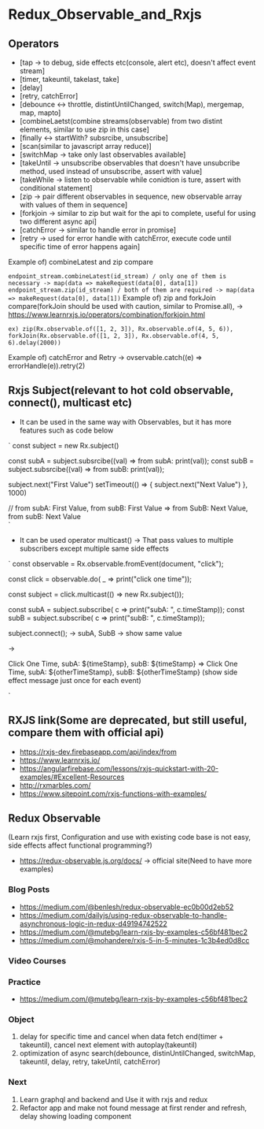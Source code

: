 # Redux_Observable_and_Rxjs

## Operators

* [tap -> to debug, side effects etc(console, alert etc), doesn't affect event stream]
* [timer, takeuntil, takelast, take] 
* [delay] 
* [retry, catchError]
* [debounce <-> throttle, distintUntilChanged, switch(Map), mergemap, map, mapto] 
* [combineLaetst(combine streams(observable) from two distint elements, similar to use zip in this case]
* [finally <-> startWith? subsrcibe, unsubscribe]
* [scan(similar to javascript array reduce)]
* [switchMap -> take only last observables available]
* [takeUntil -> unsubscribe observables that doesn't have unsubcribe method, used instead of unsubscribe, assert with value]
* [takeWhile -> listen to observable while conidtion is ture, assert with conditional statement]
* [zip -> pair different observables in sequence, new observable array with values of them in sequence]
* [forkjoin -> similar to zip but wait for the api to complete, useful for using two different async api]
* [catchError -> similar to handle error in promise]
* [retry -> used for error handle with catchError, execute code until specific time of error happens again]


Example of) combineLatest and zip compare

`
endpoint_stream.combineLatest(id_stream) / only one of them is necessary -> map(data => makeRequest(data[0], data[1])
endpoint_stream.zip(id_stream) / both of them are required -> map(data => makeRequest(data[0], data[1])
`
Example of) zip and forkJoin compare(forkJoin should be used with caution, similar to Promise.all), -> https://www.learnrxjs.io/operators/combination/forkjoin.html

`
ex) zip(Rx.observable.of([1, 2, 3]), Rx.observable.of(4, 5, 6)), forkJoin(Rx.observable.of([1, 2, 3]), Rx.observable.of(4, 5, 6).delay(2000)) 
`

Example of) catchError and Retry -> ovservable.catch((e) => errorHandle(e)).retry(2)

## Rxjs Subject(relevant to hot cold observable, connect(), multicast etc)

 * It can be used in the same way with Observables, but it has more features such as code below

`
const subject = new Rx.subject()

const subA = subject.subsrcibe((val) => from subA: print(val));
const subB = subject.subsrcibe((val) => from subB: print(val));

subject.next("First Value")
setTimeout(() => {
   subject.next("Next Value")
}, 1000)
 
// from subA: First Value, from subB: First Value => from SubB: Next Value, from subB: Next Value  
`

 * It can be used operator multicast() -> That pass values to multiple subscribers except multiple same side effects
 
 `
 const observable = Rx.observable.fromEvent(document, "click");
 
 const click = observable.do( _ => print("click one time"));
 
 const subject = click.multicast(() => new Rx.subject());
 
 const subA = subject.subscribe( c => print("subA: ", c.timeStamp));
 const subB = subject.subscribe( c => print("subB: ", c.timeStamp));
 
 subject.connect(); -> subA, SubB -> show same value
 
 -> 
 
 Click One Time, subA: ${timeStamp}, subB: ${timeStamp} =>  Click One Time, subA: ${otherTimeStamp}, subB: ${otherTimeStamp} 
 (show side effect message just once for each event) 
 
 `
 

## RXJS link(Some are deprecated, but still useful, compare them with official api)

 * https://rxjs-dev.firebaseapp.com/api/index/from
 * https://www.learnrxjs.io/
 * https://angularfirebase.com/lessons/rxjs-quickstart-with-20-examples/#Excellent-Resources
 * http://rxmarbles.com/
 * https://www.sitepoint.com/rxjs-functions-with-examples/
 
## Redux Observable
(Learn rxjs first, Configuration and use with existing code base is not easy, side effects affect functional programming?)

 * https://redux-observable.js.org/docs/ -> official site(Need to have more examples)
 
 ### Blog Posts
 
 * https://medium.com/@benlesh/redux-observable-ec0b00d2eb52
 * https://medium.com/dailyjs/using-redux-observable-to-handle-asynchronous-logic-in-redux-d49194742522
 * https://medium.com/@mutebg/learn-rxjs-by-examples-c56bf481bec2
 * https://medium.com/@mohandere/rxjs-5-in-5-minutes-1c3b4ed0d8cc

 ### Video Courses
 

 
 ### Practice
 
 * https://medium.com/@mutebg/learn-rxjs-by-examples-c56bf481bec2
 
### Object

 1. delay for specific time and cancel when data fetch end(timer + takeuntil), cancel next element with autoplay(takeuntil)
 2. optimization of async search(debounce, distinUntilChanged, switchMap, takeuntil, delay, retry, takeUntil, catchError)
 
### Next 

 1. Learn graphql and backend and Use it with rxjs and redux
 2. Refactor app and make not found message at first render and refresh, delay showing loading component  
